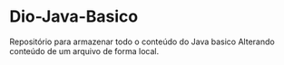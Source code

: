 # Dio-Java-Basico
Repositório para armazenar todo o conteúdo do Java basico
Alterando conteúdo de um arquivo de forma local.
